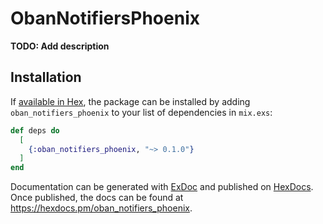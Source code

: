 # ObanNotifiersPhoenix

**TODO: Add description**

## Installation

If [available in Hex](https://hex.pm/docs/publish), the package can be installed
by adding `oban_notifiers_phoenix` to your list of dependencies in `mix.exs`:

```elixir
def deps do
  [
    {:oban_notifiers_phoenix, "~> 0.1.0"}
  ]
end
```

Documentation can be generated with [ExDoc](https://github.com/elixir-lang/ex_doc)
and published on [HexDocs](https://hexdocs.pm). Once published, the docs can
be found at <https://hexdocs.pm/oban_notifiers_phoenix>.

